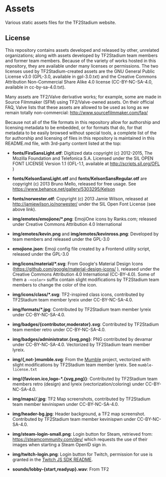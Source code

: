 # Assets

Various static assets files for the TF2Stadium website.

## License

This repository contains assets developed and released by other,
unrelated organizations; along with assets developed by TF2Stadium
team members and former team members. Because of the variety of works
hosted in this repository, they are available under many licenses or
permissions. The two licenses used by TF2Stadium-created assets are
the GNU General Public License v3.0 (GPL-3.0, available in
gpl-3.0.txt) and the Creative Commons Attribution Non-Commercial Share Alike 4.0
license (CC-BY-NC-SA-4.0, available in cc-by-sa-4.0.txt).

Many assets are TF2/Valve derivative works; for example, some are made
in Source Filmmaker (SFM) using TF2/Valve-owned assets. On their
official FAQ, Valve lists that these assets are allowed to be used as
long as we remain totally non-commercial:
http://www.sourcefilmmaker.com/faq/

Because not all of the file formats in this repository allow for
authorship and licensing metadata to be embedded, or for formats that
do, for that metadata to be easily browsed without special tools, a
complete list of the for authorship and licensing of files in this
repository is maintained in this README.md file, with 3rd-party
content listed at the top:

* **fonts/FiraSansLight.otf**: Digitized data copyright (c) 2012-2015,
  The Mozilla Foundation and Telefonica S.A. Licensed under the SIL
  OPEN FONT LICENSE Version 1.1 (OFL-1.1, available at
  http://scripts.sil.org/OFL )

* **fonts/KelsonSansLight.otf** and **fonts/KelsonSansRegular.otf**
  are copyright (c) 2013 Bruno Mello, released for free usage. See
  https://www.behance.net/gallery/5303295/Kelson

* **fonts/norwester.otf**: Copyright (c) 2013 Jamie Wilson, released at
  http://jamiewilson.io/norwester/ under the SIL Open Font License
  (see above link).

* **img/emotes/emojione/*.png**: EmojiOne icons by Ranks.com; released
  under Creative Commons Attribution 4.0 International

* **img/emotes/kevin.png** and **img/emotes/kevinross.png**: Developed
  by team members and released under the GPL-3.0

* **emojione.json**: Emoji config file created by a Frontend utility
  script, released under the GPL-3.0

* **img/icons/material/*.svg**: From Google's Material Design Icons
  (https://github.com/google/material-design-icons/ ), released under
  the Creative Commons Attribution 4.0 International (CC-BY-4.0). Some
  of them a `-<color>` suffix contain slight modifications by
  TF2Stadium team members to change the color of the icon.

* **img/icons/class/*.svg**: TF2-inspired class icons, contributed by
  TF2Stadium team member lyreix under CC-BY-NC-SA-4.0.

* **img/formats/*.jpg**: Contributed by TF2Stadium team member lyreix
  under CC-BY-NC-SA-4.0.

* **img/badges/{contributor,moderator}.svg**: Contributed by
  TF2Stadium team member retro under CC-BY-NC-SA-4.0.

* **img/badges/administrator.{svg,png}**: PNG contributed by devamar
  under CC-BY-NC-SA-4.0. Vectorized by TF2Stadium team member lyreix.

* **img/{,not-}mumble.svg**: From the
  [Mumble](https://github.com/mumble-voip/mumble) project, vectorized
  with slight modifications by TF2Stadium team member lyreix. See
  `mumble-license.txt`

* **img/{favicon.ico,logo-*.{svg,png}}**: Contributed by TF2Stadium team
  members retro (design) and lyreix (vectorization/coloring) under
  CC-BY-NC-SA-4.0.

* **img/maps/*/*.jpg**: TF2 Map screenshots, contributed by TF2Stadium
  team member kevinispwn under CC-BY-NC-SA-4.0.

* **img/header-bg.jpg**: Header background, a TF2 map
  screenshot. Contributed by TF2Stadium team member kevinispwn under
  CC-BY-NC-SA-4.0.

* **img/steam-login-small.png**: Login button for Steam, retrieved
  from: https://steamcommunity.com/dev/ which requests the use of
  their images when starting a Steam OpenID sign in.

* **img/twitch-login.png**: Login button for Twitch, permission for
  use is granted in the
  [Twitch JS SDK README](https://github.com/justintv/twitch-js-sdk/blob/61ce1b94c213c43cc29f315dba64ee358a8050fe/README.md#assets).

* **sounds/lobby-{start,readyup}.wav**: From TF2

<!--  LocalWords:  metadata
 -->
